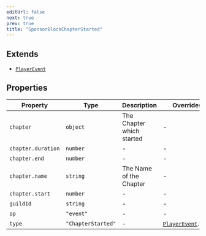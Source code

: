 ```yaml
---
editUrl: false
next: true
prev: true
title: "SponsorBlockChapterStarted"
---
```


## Extends

- [`PlayerEvent`](/api/interfaces/playerevent/)

## Properties

| Property | Type | Description | Overrides | Inherited from | Defined in |
| ------ | ------ | ------ | ------ | ------ | ------ |
| `chapter` | `object` | The Chapter which started | - | - | [src/structures/Types/Utils.ts:234](https://github.com/appujet/lavalink-client/blob/4880e032861893b27e80b7c2d6c36639afbb3479/src/structures/Types/Utils.ts#L234) |
| `chapter.duration` | `number` | - | - | - | [src/structures/Types/Utils.ts:242](https://github.com/appujet/lavalink-client/blob/4880e032861893b27e80b7c2d6c36639afbb3479/src/structures/Types/Utils.ts#L242) |
| `chapter.end` | `number` | - | - | - | [src/structures/Types/Utils.ts:240](https://github.com/appujet/lavalink-client/blob/4880e032861893b27e80b7c2d6c36639afbb3479/src/structures/Types/Utils.ts#L240) |
| `chapter.name` | `string` | The Name of the Chapter | - | - | [src/structures/Types/Utils.ts:236](https://github.com/appujet/lavalink-client/blob/4880e032861893b27e80b7c2d6c36639afbb3479/src/structures/Types/Utils.ts#L236) |
| `chapter.start` | `number` | - | - | - | [src/structures/Types/Utils.ts:238](https://github.com/appujet/lavalink-client/blob/4880e032861893b27e80b7c2d6c36639afbb3479/src/structures/Types/Utils.ts#L238) |
| `guildId` | `string` | - | - | [`PlayerEvent`](/api/interfaces/playerevent/).`guildId` | [src/structures/Types/Utils.ts:166](https://github.com/appujet/lavalink-client/blob/4880e032861893b27e80b7c2d6c36639afbb3479/src/structures/Types/Utils.ts#L166) |
| `op` | `"event"` | - | - | [`PlayerEvent`](/api/interfaces/playerevent/).`op` | [src/structures/Types/Utils.ts:164](https://github.com/appujet/lavalink-client/blob/4880e032861893b27e80b7c2d6c36639afbb3479/src/structures/Types/Utils.ts#L164) |
| `type` | `"ChapterStarted"` | - | [`PlayerEvent`](/api/interfaces/playerevent/).`type` | - | [src/structures/Types/Utils.ts:232](https://github.com/appujet/lavalink-client/blob/4880e032861893b27e80b7c2d6c36639afbb3479/src/structures/Types/Utils.ts#L232) |
